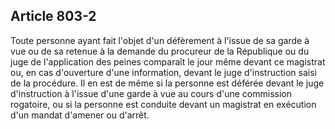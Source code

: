 Article 803-2
----
Toute personne ayant fait l'objet d'un défèrement à l'issue de sa garde à vue ou
de sa retenue à la demande du procureur de la République ou du juge de
l'application des peines comparaît le jour même devant ce magistrat ou, en cas
d'ouverture d'une information, devant le juge d'instruction saisi de la
procédure. Il en est de même si la personne est déférée devant le juge
d'instruction à l'issue d'une garde à vue au cours d'une commission rogatoire,
ou si la personne est conduite devant un magistrat en exécution d'un mandat
d'amener ou d'arrêt.
